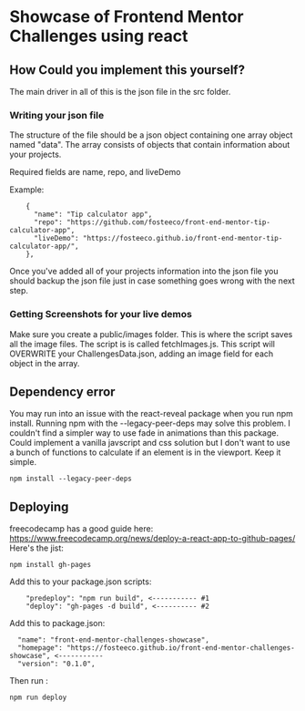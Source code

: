 # Showcase of Frontend Mentor Challenges using react

## How Could you implement this yourself?

The main driver in all of this is the json file in the src folder.

### Writing your json file

The structure of the file should be a json object containing one array object named "data".
The array consists of objects that contain information about your projects.

Required fields are name, repo, and liveDemo

Example:

```
    {
      "name": "Tip calculator app",
      "repo": "https://github.com/fosteeco/front-end-mentor-tip-calculator-app",
      "liveDemo": "https://fosteeco.github.io/front-end-mentor-tip-calculator-app/",
    },
```

Once you've added all of your projects information into the json file you should backup the json file just in case something goes wrong with the next step.

### Getting Screenshots for your live demos

Make sure you create a public/images folder. This is where the script saves all the image files. The script is is called fetchImages.js. This script will OVERWRITE your ChallengesData.json, adding an image field for each object in the array.

## Dependency error

You may run into an issue with the react-reveal package when you run npm install.
Running npm with the --legacy-peer-deps may solve this problem. I couldn't find a simpler way to use fade in animations than this package. Could implement a vanilla javscript and css solution but I don't want to use a bunch of functions to calculate if an element is in the viewport. Keep it simple.

```
npm install --legacy-peer-deps
```

## Deploying

freecodecamp has a good guide here: https://www.freecodecamp.org/news/deploy-a-react-app-to-github-pages/
Here's the jist:

```
npm install gh-pages
```

Add this to your package.json scripts:

```
    "predeploy": "npm run build", <----------- #1
    "deploy": "gh-pages -d build", <---------- #2
```

Add this to package.json:

```
  "name": "front-end-mentor-challenges-showcase",
  "homepage": "https://fosteeco.github.io/front-end-mentor-challenges-showcase", <-----------
  "version": "0.1.0",

```

Then run :

```
npm run deploy

```
